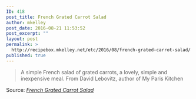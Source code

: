 ```yaml
---
ID: 418
post_title: French Grated Carrot Salad
author: mkelley
post_date: 2016-08-21 11:53:52
post_excerpt: ""
layout: post
permalink: >
  http://recipebox.mkelley.net/etc/2016/08/french-grated-carrot-salad/
published: true
---
```

<blockquote><a href="http://www.davidlebovitz.com/carottes-rapee/"><img class="alignnone size-full" src="http://recipebox.mkelley.net/wp-content/uploads/2016/08/2715985543_0c45cba80f_o.jpg" alt="" /></a>A simple French salad of grated carrots, a lovely, simple and inexpensive meal. From David Lebovitz, author of My Paris Kitchen</blockquote>
Source: <em><a href="http://www.davidlebovitz.com/carottes-rapee/">French Grated Carrot Salad</a></em>